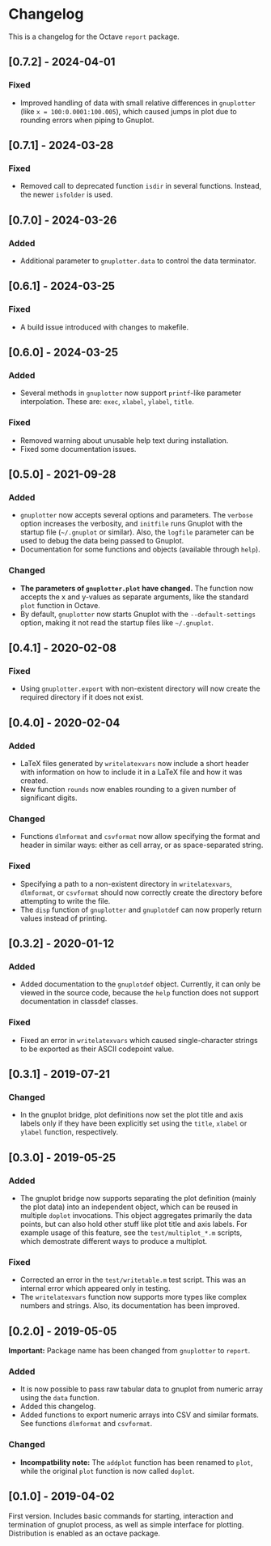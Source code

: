 Changelog
=========
This is a changelog for the Octave `report` package.

[0.7.2] - 2024-04-01
--------------------
### Fixed
- Improved handling of data with small relative differences in `gnuplotter`
  (like `x = 100:0.0001:100.005`), which caused jumps in plot due
  to rounding errors when piping to Gnuplot.

[0.7.1] - 2024-03-28
--------------------
### Fixed
- Removed call to deprecated function `isdir` in several functions.
  Instead, the newer `isfolder` is used.

[0.7.0] - 2024-03-26
--------------------
### Added
- Additional parameter to `gnuplotter.data` to control the data terminator.

[0.6.1] - 2024-03-25
--------------------
### Fixed
- A build issue introduced with changes to makefile.

[0.6.0] - 2024-03-25
--------------------
### Added
- Several methods in `gnuplotter` now support `printf`-like parameter
  interpolation. These are: `exec`, `xlabel`, `ylabel`, `title`.
### Fixed
- Removed warning about unusable help text during installation.
- Fixed some documentation issues.

[0.5.0] - 2021-09-28
--------------------
### Added
- `gnuplotter` now accepts several options and parameters.
  The `verbose` option increases the verbosity,
  and `initfile` runs Gnuplot with the startup file (`~/.gnuplot` or similar).
  Also, the `logfile` parameter can be used to debug the data being passed
  to Gnuplot.
- Documentation for some functions and objects (available through `help`).
### Changed
- **The parameters of `gnuplotter.plot` have changed.** The function now
  accepts the x and y-values as separate arguments, like the standard `plot`
  function in Octave.
- By default, `gnuplotter` now starts Gnuplot with the `--default-settings`
  option, making it not read the startup files like `~/.gnuplot`.

[0.4.1] - 2020-02-08
--------------------
### Fixed
- Using `gnuplotter.export` with non-existent directory will now create the
  required directory if it does not exist.

[0.4.0] - 2020-02-04
--------------------
### Added
- LaTeX files generated by `writelatexvars` now include a short header with
  information on how to include it in a LaTeX file and how it was created.
- New function `rounds` now enables rounding to a given number of significant
  digits.
### Changed
- Functions `dlmformat` and `csvformat` now allow specifying the format
  and header in similar ways: either as cell array, or as space-separated
  string.
### Fixed
- Specifying a path to a non-existent directory in `writelatexvars`,
  `dlmformat`, or `csvformat` should now correctly create the directory
  before attempting to write the file.
- The `disp` function of `gnuplotter` and `gnuplotdef` can now properly
  return values instead of printing.

[0.3.2] - 2020-01-12
--------------------
### Added
- Added documentation to the `gnuplotdef` object. Currently, it can only
  be viewed in the source code, because the `help` function does not
  support documentation in classdef classes.
### Fixed
- Fixed an error in `writelatexvars` which caused single-character strings
  to be exported as their ASCII codepoint value.

[0.3.1] - 2019-07-21
--------------------
### Changed
- In the gnuplot bridge, plot definitions now set the plot title and axis
  labels only if they have been explicitly set using the `title`, `xlabel`
  or `ylabel` function, respectively.

[0.3.0] - 2019-05-25
--------------------
### Added
- The gnuplot bridge now supports separating the plot definition (mainly the
  plot data) into an independent object, which can be reused in multiple
  `doplot` invocations. This object aggregates primarily the data points,
  but can also hold other stuff like plot title and axis labels.
  For example usage of this feature, see the `test/multiplot_*.m` scripts,
  which demostrate different ways to produce a multiplot.

### Fixed
- Corrected an error in the `test/writetable.m` test script.
  This was an internal error which appeared only in testing.
- The `writelatexvars` function now supports more types like complex numbers
  and strings. Also, its documentation has been improved.

[0.2.0] - 2019-05-05
--------------------
**Important:** Package name has been changed from `gnuplotter` to `report`.

### Added
- It is now possible to pass raw tabular data to gnuplot from numeric array
  using the `data` function.
- Added this changelog.
- Added functions to export numeric arrays into CSV and similar formats.
  See functions `dlmformat` and `csvformat`.

### Changed
- **Incompatbility note:** The `addplot` function has been renamed to `plot`,
  while the original `plot` function is now called `doplot`.

[0.1.0] - 2019-04-02
--------------------
First version. Includes basic commands for starting, interaction
and termination of gnuplot process, as well as simple interface for
plotting. Distribution is enabled as an octave package.
